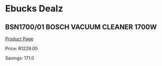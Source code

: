 
# Ebucks Dealz
## BSN1700/01 BOSCH VACUUM CLEANER 1700W
[Product Page](https://www.ebucks.com/web/shop/productSelected.do?prodId=998462227&catId=998409624)

Price: R1229.00

Savings: 171.0


	